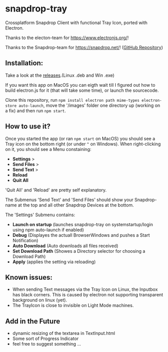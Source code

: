 # snapdrop-tray
Crossplatform Snapdrop Client with functional Tray Icon, ported with Electron.


Thanks to the electon-team for https://www.electronjs.org/!

Thanks to the Snapdrop-team for https://snapdrop.net/! ([GitHub Repository](https://github.com/RobinLinus/snapdrop))

## Installation:

Take a look at the [releases](https://github.com/toHok-4l/snapdrop/releases).(Linux .deb and Win .exe)

If you want this app on MacOS you can eigth wait till I figured out how to build electron.js for it (that will take some time), or launch the sourcecode. 

Clone this repository, run `npm install electron path mime-types electron-store auto-launch`, move the '/images' folder one directory up (working on a fix) and then run `npm start`.

## How to use it?

Once you started the app (or ran `npm start` on MacOS) you should see a Tray icon on the bottom right (or under `^` on Windows). When right-clicking on it, you should see a Menu constaining:

- __Settings__   >
- __Send Files__ >
- __Send Text__  >
- __Reload__
- __Quit All__

'Quit All' and 'Reload' are pretty self explanatory.

The Submenus 'Send Text' and 'Send Files' should show your Snapdrop-name at the top and all other Snapdrop Devices at the bottom.

The 'Settings' Submenu contains:

- __Launch on startup__ (launches snapdrop-tray on systemstartup/login using npm auto-launch if enabled)
- __Debug__ (Displayes the actuall BrowserWindows and pushes a Start Notification)
- __Auto Download__ (Auto downloads all files received)
- __Set Download Path__ (Showes a Directory selector for choosing a Download Path)
- __Apply__ (applies the setting via reloading)


## Known issues:
- When sending Text messages via the Tray Icon on Linux, the Inputbox has black corners. This is caused by electron not supporting transparent background on linux (yet).
- The TrayIcon is close to invisible on Light Mode machines.

## Add in the Future
- dynamic resizing of the textarea in TextInput.html
- Some sort of Progress Indicator
- feel free to suggest something ...